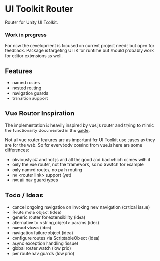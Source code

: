 # UI Toolkit Router

Router for Unity UI Toolkit. 

### Work in progress

For now the development is focused on current project needs but open for feedback.
Package is targeting UITK for runtime but should probably work for editor extensions as well. 

## Features

* named routes
* nested routing
* navigation guards
* transition support

## Vue Router Inspiration

The implementation is heavily inspired by vue.js router and trying to mimic the functionality documented in the [guide](https://router.vuejs.org/guide/).

Not all vue router features are as important for UI Toolkit use cases as they are for the web. 
So for everybody coming from vue.js here are some differences:

* obviously c# and not js and all the good and bad which comes with it
* only the vue router, not the framework, so no $watch for example
* only named routes, no path routing
* no \<router link> support (yet) 
* not all nav guard types

## Todo / Ideas

* cancel ongoing navigation on invoking new navigation (critical issue)
* Route meta object (idea)
* generic router for extensibility (idea)
* alternative to <string,object> params (idea)
* named views (idea)
* navigation failure object (idea)
* configure routes via ScriptableObject (idea)
* async exception handling (issue)
* global router.watch (low prio)
* per route nav guards (low prio)
